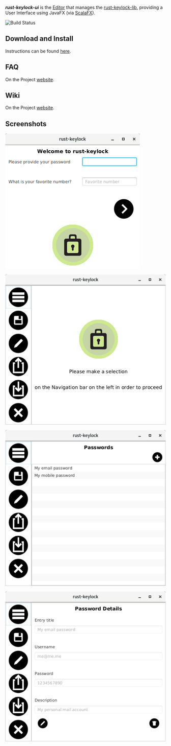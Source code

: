 ___rust-keylock-ui___ is the [Editor](https://rust-keylock.github.io/rust-keylock-lib/rust_keylock/trait.Editor.html) that manages the [rust-keylock-lib](https://github.com/rust-keylock/rust-keylock-lib), providing a User Interface using JavaFX (via [ScalaFX](http://www.scalafx.org)).

![Build Status](https://travis-ci.org/rust-keylock/rust-keylock-ui.svg?branch=master)

## Download and Install

Instructions can be found [here](https://rust-keylock.github.io/download/rkl/).

## FAQ

On the Project [website](https://rust-keylock.github.io/faq/rkl/).

## Wiki

On the Project [website](https://rust-keylock.github.io/wiki/).

## Screenshots

![rkl1](gh-images/rkl1.png)

![rkl2](gh-images/rkl2.png)

![rkl3](gh-images/rkl3.png)

![rkl4](gh-images/rkl4.png)
